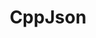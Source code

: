 ---
title: CppJson
description: CppJson
image: JSON-Tutorial.jpg

# Badge style
style:
    background: "#2a9d8f"
    color: "#fff"
---